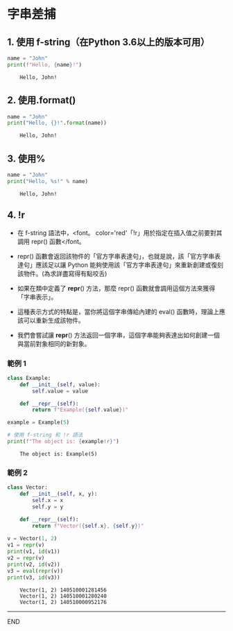 # 字串差捕


## 1. 使用 f-string（在Python 3.6以上的版本可用）


```python
name = "John"
print(f"Hello, {name}!")
```
```
    Hello, John!
```

## 2. 使用.format()


```python
name = "John"
print("Hello, {}!".format(name))
```
```
    Hello, John!
```

## 3. 使用%


```python
name = "John"
print("Hello, %s!" % name)
```
```
    Hello, John!
```

## 4. !r

- 在 f-string 語法中，<font。 color='red'「!r」用於指定在插入值之前要對其調用 repr() 函數</font。

- repr() 函數會返回該物件的「官方字串表達句」，也就是說，該「官方字串表達句」應該足以讓 Python 能夠使用該「官方字串表達句」來重新創建或復刻該物件。(為求詳盡寫得有點咬舌)

- 如果在類中定義了 __repr__() 方法，那麼 repr() 函數就會調用這個方法來獲得「字串表示」。

- 這種表示方式的特點是，當你將這個字串傳給內建的 eval() 函數時，理論上應該可以重新生成該物件。

- 我們會嘗試讓 __repr__() 方法返回一個字串，這個字串能夠表達出如何創建一個與當前對象相同的新對象。

### 範例 1
```python
class Example:
    def __init__(self, value):
        self.value = value

    def __repr__(self):
        return f"Example({self.value})"

example = Example(5)

# 使用 f-string 和 !r 語法
print(f"The object is: {example!r}") 

```
```
    The object is: Example(5)
```

### 範例 2
```python
class Vector:
    def __init__(self, x, y):
        self.x = x
        self.y = y

    def __repr__(self):
        return f"Vector({self.x}, {self.y})"
    
v = Vector(1, 2)
v1 = repr(v)
print(v1, id(v1))
v2 = repr(v)
print(v2, id(v2))
v3 = eval(repr(v))
print(v3, id(v3))

```
```
    Vector(1, 2) 140510001281456
    Vector(1, 2) 140510001280240
    Vector(1, 2) 140510000952176
```

---

END
